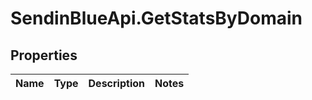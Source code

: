 # SendinBlueApi.GetStatsByDomain

## Properties
Name | Type | Description | Notes
------------ | ------------- | ------------- | -------------



